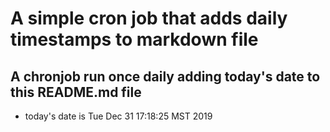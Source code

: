 A simple cron job that adds daily timestamps to markdown file
============================================================
## A chronjob run once daily adding today's date to this README.md file
* today's date is Tue Dec 31 17:18:25 MST 2019
